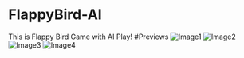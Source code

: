 # FlappyBird-AI
This is Flappy Bird Game with AI Play!
#Previews
![Image1](https://i.ibb.co/wcP2KCt/Screenshot-2020-12-23-001938.png)
![Image2](https://i.ibb.co/cch8wYH/Screenshot-2020-12-23-002032.png)
![Image3](https://i.ibb.co/1ZHQqcC/Screenshot-2020-12-23-002254.png)
![Image4](https://i.ibb.co/vBKWD68/Screenshot-2020-12-23-002350.png)

